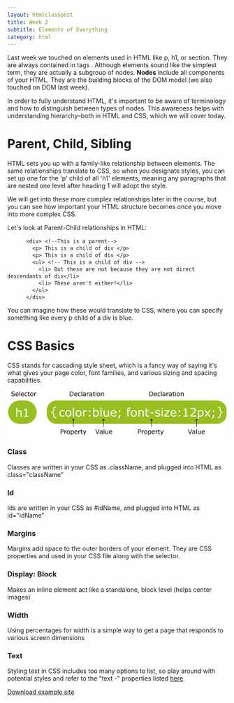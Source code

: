 ```yaml
---
layout: htmlclasspost
title: Week 2
subtitle: Elements of Everything
category: html
---
```


Last week we touched on elements used in HTML like p, h1, or section. They are always contained in tags <element>. Although elements sound like the simplest term, they are actually a subgroup of nodes. **Nodes** include all components of your HTML. They are the building blocks of the DOM model (we also touched on DOM last week).

In order to fully understand HTML, it's important to be aware of terminology and how to distinguish between types of nodes. This awareness helps with understanding hierarchy–both in HTML and CSS, which we will cover today.

# Parent, Child, Sibling

HTML sets you up with a family-like relationship between elements. The same relationships translate to CSS, so when you designate styles, you can set up one for the 'p' child of all 'h1' elements, meaning any paragraphs that are nested one level after heading 1 will adopt the style.

We will get into these more complex relationships later in the course, but you can see how important your HTML structure becomes once you move into more complex CSS.

Let's look at Parent-Child relationships in HTML:

          <div> <!--This is a parent-->
            <p> This is a child of div </p>
            <p> This is a child of div </p>
            <ul> <!-- This is a child of div -->
              <li> But these are not because they are not direct descendants of div</li>
              <li> These aren't either!</li>
            </ul>
          </div>


You can imagine how these would translate to CSS, where you can specify something like every p child of a div is blue.

# CSS Basics

CSS stands for cascading style sheet, which is a fancy way of saying it's what gives your page color, font families, and various sizing and spacing capabilities.

<img src="/../img/cssmap.gif">

### Class

  Classes are written in your CSS as .className, and plugged into HTML as class="className"

### Id

  Ids are written in your CSS as #idName, and plugged into HTML as id="idName"

### Margins

  Margins add space to the outer borders of your element. They are CSS properties and used in your CSS file along       with the selector.

### Display: Block

  Makes an inline element act like a standalone, block level (helps center images)

### Width

  Using percentages for width is a simple way to get a page that responds to various screen dimensions

### Text

  Styling text in CSS includes too many options to list, so play around with potential styles and refer to the "text -" properties listed <a class="three" href="https://developer.mozilla.org/en-US/docs/Web/CSS/Reference">here</a>.

  <a class="three" href="../../week2.zip" target="_blank">Download example site</a>
